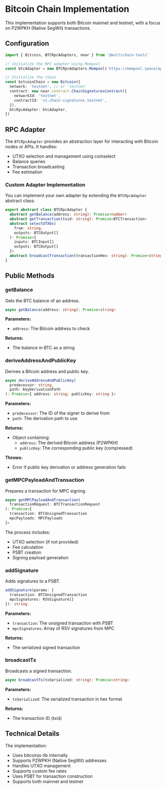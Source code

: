 # Bitcoin Chain Implementation

This implementation supports both Bitcoin mainnet and testnet, with a focus on P2WPKH (Native SegWit) transactions.

## Configuration

```ts twoslash
import { Bitcoin, BTCRpcAdapters, near } from '@multichain-tools'

// Initialize the RPC adapter using Mempool
const btcAdapter = new BTCRpcAdapters.Mempool('https://mempool.space/api') // or 'https://mempool.space/testnet/api' for testnet

// Initialize the chain
const bitcoinChain = new Bitcoin({
  network: 'testnet', // or 'testnet'
  contract: new near.contract.ChainSignaturesContract({
    networkId: 'testnet',
    contractId: 'v1.chain-signatures.testnet',
  }),
  btcRpcAdapter: btcAdapter,
})
```

## RPC Adapter

The `BTCRpcAdapter` provides an abstraction layer for interacting with Bitcoin nodes or APIs. It handles:

- UTXO selection and management using coinselect
- Balance queries
- Transaction broadcasting
- Fee estimation

### Custom Adapter Implementation

You can implement your own adapter by extending the `BTCRpcAdapter` abstract class:

```typescript
export abstract class BTCRpcAdapter {
  abstract getBalance(address: string): Promise<number>
  abstract getTransaction(txid: string): Promise<BTCTransaction>
  abstract selectUTXOs(
    from: string,
    outputs: BTCOutput[]
  ): Promise<{
    inputs: BTCInput[]
    outputs: BTCOutput[]
  }>
  abstract broadcastTransaction(transactionHex: string): Promise<string>
}
```

## Public Methods

### getBalance

Gets the BTC balance of an address.

```typescript
async getBalance(address: string): Promise<string>
```

**Parameters:**

- `address`: The Bitcoin address to check

**Returns:**

- The balance in BTC as a string

### deriveAddressAndPublicKey

Derives a Bitcoin address and public key.

```typescript
async deriveAddressAndPublicKey(
  predecessor: string,
  path: KeyDerivationPath
): Promise<{ address: string; publicKey: string }>
```

**Parameters:**

- `predecessor`: The ID of the signer to derive from
- `path`: The derivation path to use

**Returns:**

- Object containing:
  - `address`: The derived Bitcoin address (P2WPKH)
  - `publicKey`: The corresponding public key (compressed)

**Throws:**

- Error if public key derivation or address generation fails

### getMPCPayloadAndTransaction

Prepares a transaction for MPC signing.

```typescript
async getMPCPayloadAndTransaction(
  transactionRequest: BTCTransactionRequest
): Promise<{
  transaction: BTCUnsignedTransaction
  mpcPayloads: MPCPayloads
}>
```

The process includes:

- UTXO selection (if not provided)
- Fee calculation
- PSBT creation
- Signing payload generation

### addSignature

Adds signatures to a PSBT.

```typescript
addSignature(params: {
  transaction: BTCUnsignedTransaction
  mpcSignatures: RSVSignature[]
}): string
```

**Parameters:**

- `transaction`: The unsigned transaction with PSBT
- `mpcSignatures`: Array of RSV signatures from MPC

**Returns:**

- The serialized signed transaction

### broadcastTx

Broadcasts a signed transaction.

```typescript
async broadcastTx(txSerialized: string): Promise<string>
```

**Parameters:**

- `txSerialized`: The serialized transaction in hex format

**Returns:**

- The transaction ID (txid)

## Technical Details

The implementation:

- Uses bitcoinjs-lib internally
- Supports P2WPKH (Native SegWit) addresses
- Handles UTXO management
- Supports custom fee rates
- Uses PSBT for transaction construction
- Supports both mainnet and testnet
